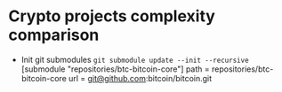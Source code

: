 # Crypto projects complexity comparison

- Init git submodules `git submodule update --init --recursive`
[submodule "repositories/btc-bitcoin-core"]
	path = repositories/btc-bitcoin-core
	url = git@github.com:bitcoin/bitcoin.git
